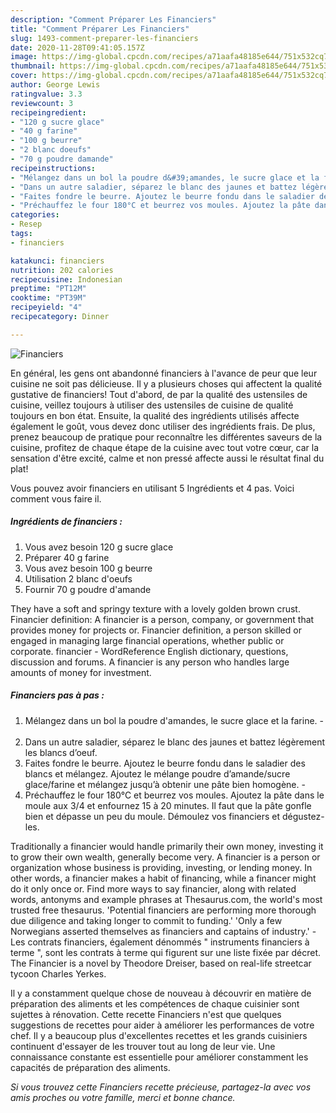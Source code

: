 ```yaml
---
description: "Comment Préparer Les Financiers"
title: "Comment Préparer Les Financiers"
slug: 1493-comment-preparer-les-financiers
date: 2020-11-28T09:41:05.157Z
image: https://img-global.cpcdn.com/recipes/a71aafa48185e644/751x532cq70/financiers-photo-principale-de-la-recette.jpg
thumbnail: https://img-global.cpcdn.com/recipes/a71aafa48185e644/751x532cq70/financiers-photo-principale-de-la-recette.jpg
cover: https://img-global.cpcdn.com/recipes/a71aafa48185e644/751x532cq70/financiers-photo-principale-de-la-recette.jpg
author: George Lewis
ratingvalue: 3.3
reviewcount: 3
recipeingredient:
- "120 g sucre glace"
- "40 g farine"
- "100 g beurre"
- "2 blanc doeufs"
- "70 g poudre damande"
recipeinstructions:
- "Mélangez dans un bol la poudre d&#39;amandes, le sucre glace et la farine.⁣ ⁣"
- "Dans un autre saladier, séparez le blanc des jaunes et battez légèrement les blancs d’oeuf.⁣"
- "Faites fondre le beurre. Ajoutez le beurre fondu dans le saladier des blancs et mélangez. Ajoutez le mélange poudre d’amande/sucre glace/farine et mélangez jusqu’à obtenir une pâte bien homogène. ⁣"
- "Préchauffez le four 180°C et beurrez vos moules. Ajoutez la pâte dans le moule aux 3/4 et enfournez 15 à 20 minutes. Il faut que la pâte gonfle bien et dépasse un peu du moule. Démoulez vos financiers et dégustez-les.⁣"
categories:
- Resep
tags:
- financiers

katakunci: financiers 
nutrition: 202 calories
recipecuisine: Indonesian
preptime: "PT12M"
cooktime: "PT39M"
recipeyield: "4"
recipecategory: Dinner

---
```



![Financiers](https://img-global.cpcdn.com/recipes/a71aafa48185e644/751x532cq70/financiers-photo-principale-de-la-recette.jpg)

En général, les gens ont abandonné financiers à l'avance de peur que leur cuisine ne soit pas délicieuse. Il y a plusieurs choses qui affectent la qualité gustative de financiers! Tout d'abord, de par la qualité des ustensiles de cuisine, veillez toujours à utiliser des ustensiles de cuisine de qualité toujours en bon état. Ensuite, la qualité des ingrédients utilisés affecte également le goût, vous devez donc utiliser des ingrédients frais. De plus, prenez beaucoup de pratique pour reconnaître les différentes saveurs de la cuisine, profitez de chaque étape de la cuisine avec tout votre cœur, car la sensation d'être excité, calme et non pressé affecte aussi le résultat final du plat!

<!--inarticleads1-->

Vous pouvez avoir financiers en utilisant 5 Ingrédients et 4 pas. Voici comment vous faire il.

##### Ingrédients de financiers :

1. Vous avez besoin 120 g sucre glace⁣
1. Préparer 40 g farine⁣
1. Vous avez besoin 100 g beurre⁣
1. Utilisation 2 blanc d&#39;oeufs⁣
1. Fournir 70 g poudre d&#39;amande⁣


They have a soft and springy texture with a lovely golden brown crust. Financier definition: A financier is a person, company, or government that provides money for projects or. Financier definition, a person skilled or engaged in managing large financial operations, whether public or corporate. financier - WordReference English dictionary, questions, discussion and forums. A financier is any person who handles large amounts of money for investment. 

<!--inarticleads2-->

##### Financiers pas à pas :

1. Mélangez dans un bol la poudre d&#39;amandes, le sucre glace et la farine.⁣ - ⁣
1. Dans un autre saladier, séparez le blanc des jaunes et battez légèrement les blancs d’oeuf.⁣
1. Faites fondre le beurre. Ajoutez le beurre fondu dans le saladier des blancs et mélangez. Ajoutez le mélange poudre d’amande/sucre glace/farine et mélangez jusqu’à obtenir une pâte bien homogène. - ⁣
1. Préchauffez le four 180°C et beurrez vos moules. Ajoutez la pâte dans le moule aux 3/4 et enfournez 15 à 20 minutes. Il faut que la pâte gonfle bien et dépasse un peu du moule. Démoulez vos financiers et dégustez-les.⁣


Traditionally a financier would handle primarily their own money, investing it to grow their own wealth, generally become very. A financier is a person or organization whose business is providing, investing, or lending money. In other words, a financier makes a habit of financing, while a financer might do it only once or. Find more ways to say financier, along with related words, antonyms and example phrases at Thesaurus.com, the world&#39;s most trusted free thesaurus. &#39;Potential financiers are performing more thorough due diligence and taking longer to commit to funding.&#39; &#39;Only a few Norwegians asserted themselves as financiers and captains of industry.&#39; - Les contrats financiers, également dénommés &#34; instruments financiers à terme &#34;, sont les contrats à terme qui figurent sur une liste fixée par décret. The Financier is a novel by Theodore Dreiser, based on real-life streetcar tycoon Charles Yerkes. 

<!--inarticleads1-->

<p>
Il y a constamment quelque chose de nouveau à découvrir en matière de préparation des aliments et les compétences de chaque cuisinier sont sujettes à rénovation. Cette recette Financiers n'est que quelques suggestions de recettes pour aider à améliorer les performances de votre chef. Il y a beaucoup plus d'excellentes recettes et les grands cuisiniers continuent d'essayer de les trouver tout au long de leur vie. Une connaissance constante est essentielle pour améliorer constamment les capacités de préparation des aliments.
</p>

<p>
<i>Si vous trouvez cette Financiers recette précieuse, partagez-la avec vos amis proches ou votre famille, merci et bonne chance.</i>
</p>

